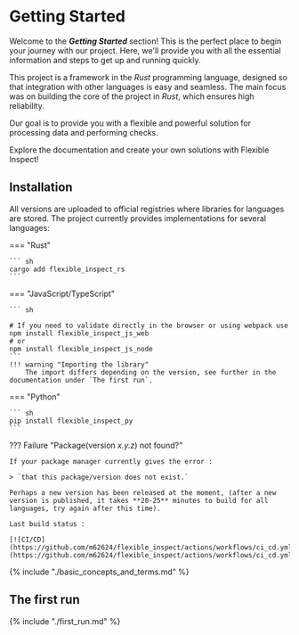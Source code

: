 # Getting Started

Welcome to the ***Getting Started*** section! This is the perfect place to begin your journey with our project. Here, we'll provide you with all the essential information and steps to get up and running quickly.

This project is a framework in the *Rust* programming language, designed so that integration with other languages is easy and seamless. The main focus was on building the core of the project in *Rust*, which ensures high reliability.

Our goal is to provide you with a flexible and powerful solution for processing data and performing checks.

Explore the documentation and create your own solutions with Flexible Inspect!


## Installation

All versions are uploaded to official registries where libraries for languages are stored. The project currently provides implementations for several languages:

=== "Rust"

    ``` sh
    cargo add flexible_inspect_rs
    ```

=== "JavaScript/TypeScript"

    ``` sh
    
    # If you need to validate directly in the browser or using webpack use
    npm install flexible_inspect_js_web
    # or
    npm install flexible_inspect_js_node
    ```
    !!! warning "Importing the library"
        The import differs depending on the version, see further in the documentation under `The first run`.
    

=== "Python"

    ``` sh
    pip install flexible_inspect_py
    ```
        

??? Failure "Package(version *x.y.z*) not found?"

    If your package manager currently gives the error : 
    
    > `that this package/version does not exist.` 
    
    Perhaps a new version has been released at the moment, (after a new version is published, it takes **20-25** minutes to build for all languages, try again after this time).
    
    Last build status : 
    
    [![CI/CD](https://github.com/m62624/flexible_inspect/actions/workflows/ci_cd.yml/badge.svg)](https://github.com/m62624/flexible_inspect/actions/workflows/ci_cd.yml)

{% include "./basic_concepts_and_terms.md" %}

## The first run
{% include "./first_run.md" %}